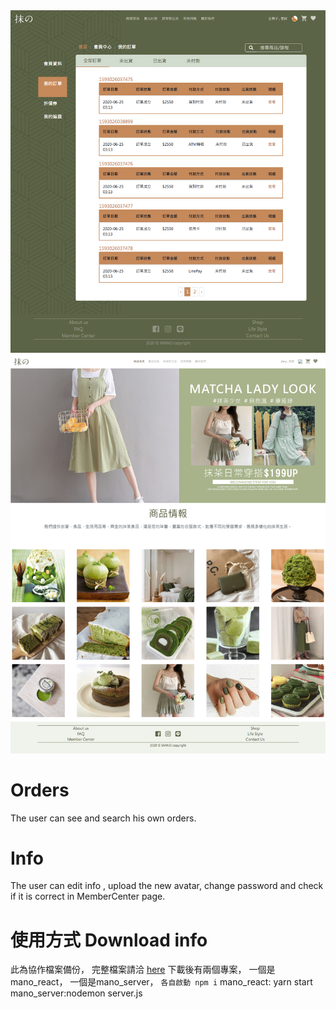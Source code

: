 <img width="964" alt="member photo" src="https://github.com/ccwang116/Matcha-Shopping-MemberParts/raw/master/memberorder_screenshot.png">
<img width="964" alt="homepage photo" src="https://github.com/ccwang116/Matcha-Shopping-MemberParts/raw/master/homepage_screenshot.png">

# Orders
The user can see and search his own orders.
# Info
The user can edit info , upload the new avatar, change password and check if it is correct in MemberCenter page. 
# 使用方式 Download info
此為協作檔案備份，
完整檔案請洽 <a href="https://github.com/0126cloud/mano-shop_React.js">here</a>
下載後有兩個專案，
一個是mano_react，
一個是mano_server，
`各自啟動 npm i`
mano_react: yarn start
mano_server:nodemon server.js